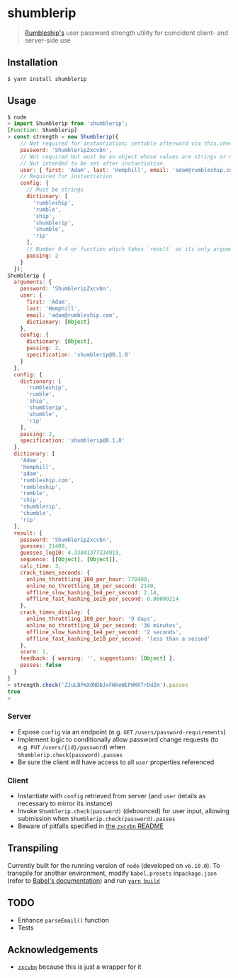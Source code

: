 # shumblerip

> [Rumbleship's](https://rumbleship.com) user password strength utility for coincident client- and server-side use

## Installation

```shell
$ yarn install shumblerip
```

## Usage

```javascript
$ node
> import Shumblerip from 'shumblerip';
[Function: Shumblerip]
> const strength = new Shumblerip({
    // Not required for instantiation; settable afterward via this.check(password)
    password: 'ShumbleripZxcvbn',
    // Not required but must be an object whose values are strings or null.
    // Not intended to be set after instantiation.
    user: { first: 'Adam', last: 'Hemphill', email: 'adam@rumbleship.com' },
    // Required for instantiation
    config: {
      // Must be strings
      dictionary: [
        'rumbleship',
        'rumble',
        'ship',
        'shumblerip',
        'shumble',
        'rip'
      ],
      // Number 0-4 or function which takes `result` as its only argument
      passing: 2
    }
  });
Shumblerip {
  arguments: {
    password: 'ShumbleripZxcvbn',
    user: {
      first: 'Adam',
      last: 'Hemphill',
      email: 'adam@rumbleship.com',
      dictionary: [Object]
    },
    config: {
      dictionary: [Object],
      passing: 2,
      specification: 'shumblerip@0.1.0'
    }
  },
  config: {
    dictionary: [
      'rumbleship',
      'rumble',
      'ship',
      'shumblerip',
      'shumble',
      'rip'
    ],
    passing: 2,
    specification: 'shumblerip@0.1.0'
  },
  dictionary: [
    'Adam',
    'Hemphill',
    'adam',
    'rumbleship.com',
    'rumbleship',
    'rumble',
    'ship',
    'shumblerip',
    'shumble',
    'rip'
  ],
  result: {
    password: 'ShumbleripZxcvbn',
    guesses: 21400,
    guesses_log10: 4.33041377334919,
    sequence: [[Object], [Object]],
    calc_time: 3,
    crack_times_seconds: {
      online_throttling_100_per_hour: 770400,
      online_no_throttling_10_per_second: 2140,
      offline_slow_hashing_1e4_per_second: 2.14,
      offline_fast_hashing_1e10_per_second: 0.00000214
    },
    crack_times_display: {
      online_throttling_100_per_hour: '9 days',
      online_no_throttling_10_per_second: '36 minutes',
      offline_slow_hashing_1e4_per_second: '2 seconds',
      offline_fast_hashing_1e10_per_second: 'less than a second'
    },
    score: 1,
    feedback: { warning: '', suggestions: [Object] },
    passes: false
  }
}
> strength.check('ZJuLBPmXdNDbJxFWkoWEPHKKTrDdZm').passes
true
>
```

### Server

* Expose `config` via an endpoint (e.g. `GET` `/users/password-requirements`)
* Implement logic to conditionally allow password change requests (to e.g. `PUT` `/users/{id}/password`) when `Shumblerip.check(password).passes`
* Be sure the client will have access to all `user` properties referenced

### Client

* Instantiate with `config` retrieved from server (and `user` details as necessary to mirror its instance)
* Invoke `Shumblerip.check(password)` (debounced) for user input, allowing submission when `Shumblerip.check(password).passes`
* Beware of pitfalls specified in [the `zxcvbn` README](https://github.com/dropbox/zxcvbn/blob/master/README.md)

## Transpiling

Currently built for the running version of `node` (developed on `v6.10.0`). To transpile for another environment, modify `babel.presets` in`package.json` (refer to [Babel's documentation](https://babeljs.io/docs/plugins/preset-env/)) and run [`yarn build`](https://yarnpkg.com/lang/en/docs/package-json/#toc-scripts)

## TODO

* Enhance `parseEmail()` function
* Tests

## Acknowledgements

* [`zxcvbn`](https://github.com/dropbox/zxcvbn`) because this is just a wrapper for it

